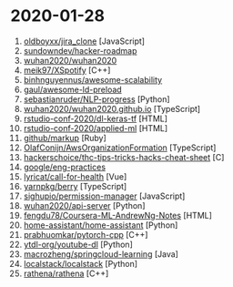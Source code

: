 # 2020-01-28

1. [oldboyxx/jira_clone](https://github.com/oldboyxx/jira_clone "A simplified Jira clone built with React/Babel (Client), and Node/TypeScript (API). Auto formatted with Prettier, tested with Cypress.") [JavaScript]
2. [sundowndev/hacker-roadmap](https://github.com/sundowndev/hacker-roadmap "📌 A guide for amateurs pen testers and a collection of hacking tools, resources and references to practice ethical hacking, pen testing and web security.") 
3. [wuhan2020/wuhan2020](https://github.com/wuhan2020/wuhan2020 "武汉新型冠状病毒防疫信息收集平台") 
4. [meik97/XSpotify](https://github.com/meik97/XSpotify "A modified Spotify client with DRM bypass.") [C++]
5. [binhnguyennus/awesome-scalability](https://github.com/binhnguyennus/awesome-scalability "The Patterns of Scalable, Reliable, and Performant Large-Scale Systems") 
6. [gaul/awesome-ld-preload](https://github.com/gaul/awesome-ld-preload "List of resources related to LD_PRELOAD, a mechanism for changing application behavior at run-time") 
7. [sebastianruder/NLP-progress](https://github.com/sebastianruder/NLP-progress "Repository to track the progress in Natural Language Processing (NLP), including the datasets and the current state-of-the-art for the most common NLP tasks.") [Python]
8. [wuhan2020/wuhan2020.github.io](https://github.com/wuhan2020/wuhan2020.github.io "渐进式 Web 应用") [TypeScript]
9. [rstudio-conf-2020/dl-keras-tf](https://github.com/rstudio-conf-2020/dl-keras-tf "rstudio::conf(2020) deep learning workshop") [HTML]
10. [rstudio-conf-2020/applied-ml](https://github.com/rstudio-conf-2020/applied-ml "Code and Resources for Applied Machine Learning") [HTML]
11. [github/markup](https://github.com/github/markup "Determines which markup library to use to render a content file (e.g. README) on GitHub") [Ruby]
12. [OlafConijn/AwsOrganizationFormation](https://github.com/OlafConijn/AwsOrganizationFormation "Better than landingzones!") [TypeScript]
13. [hackerschoice/thc-tips-tricks-hacks-cheat-sheet](https://github.com/hackerschoice/thc-tips-tricks-hacks-cheat-sheet "Various tips & tricks") [C]
14. [google/eng-practices](https://github.com/google/eng-practices "Google's Engineering Practices documentation") 
15. [lyricat/call-for-health](https://github.com/lyricat/call-for-health "") [Vue]
16. [yarnpkg/berry](https://github.com/yarnpkg/berry "📦🐈 The active development trunk for Yarn 2 ⚒") [TypeScript]
17. [sighupio/permission-manager](https://github.com/sighupio/permission-manager "Permission Manager is a project that brings sanity to Kubernetes RBAC and Users management, Web UI FTW") [JavaScript]
18. [wuhan2020/api-server](https://github.com/wuhan2020/api-server "武汉新型冠状病毒防疫信息收集平台后端代理") [Python]
19. [fengdu78/Coursera-ML-AndrewNg-Notes](https://github.com/fengdu78/Coursera-ML-AndrewNg-Notes "吴恩达老师的机器学习课程个人笔记") [HTML]
20. [home-assistant/home-assistant](https://github.com/home-assistant/home-assistant "🏡 Open source home automation that puts local control and privacy first") [Python]
21. [prabhuomkar/pytorch-cpp](https://github.com/prabhuomkar/pytorch-cpp "C++ Implementation of PyTorch Tutorial for Deep Learning Researchers") [C++]
22. [ytdl-org/youtube-dl](https://github.com/ytdl-org/youtube-dl "Command-line program to download videos from YouTube.com and other video sites") [Python]
23. [macrozheng/springcloud-learning](https://github.com/macrozheng/springcloud-learning "一套涵盖大部分核心组件使用的Spring Cloud教程，包括Spring Cloud Alibaba及分布式事务Seata，基于Spring Cloud Greenwich及SpringBoot 2.1.7。20篇文章，篇篇精华，30个Demo，涵盖大部分应用场景。") [Java]
24. [localstack/localstack](https://github.com/localstack/localstack "💻 A fully functional local AWS cloud stack. Develop and test your cloud & Serverless apps offline!") [Python]
25. [rathena/rathena](https://github.com/rathena/rathena "rAthena is an open-source cross-platform MMORPG server.") [C++]
